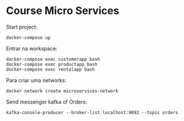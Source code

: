 # Course Micro Services

Start project:

    docker-compose up

Entrar na workspace:

    docker-compose exec customerapp bash
    docker-compose exec productapp bash
    docker-compose exec rentalapp bash

Para criar uma networks:

    docker network create microservices-network

Send messenger kafka of Orders:

    kafka-console-producer --broker-list localhost:9092 --topic orders